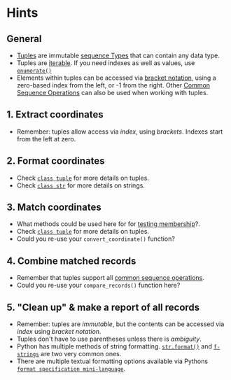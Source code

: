 # Hints

## General

- [Tuples][tuples] are immutable [sequence Types][sequence types] that can contain any data type.
- Tuples are [iterable][iterable]. If you need indexes as well as values, use [`enumerate()`][enumerate]
- Elements within tuples can be accessed via [bracket notation][bracket notation], using a zero-based index from the left, or -1 from the right. Other [Common Sequence Operations][common sequence operations] can also be used when working with tuples.

## 1. Extract coordinates

- Remember: tuples allow access via _index_, using _brackets_. Indexes start from the left at zero.

## 2. Format coordinates

- Check [`class tuple`][class tuple] for more details on tuples.
- Check [`class str`][class str] for more details on strings.

## 3. Match coordinates

- What methods could be used here for for [testing membership][testing membership]?.
- Check [`class tuple`][class tuple] for more details on tuples.
- Could you re-use your `convert_coordinate()` function?

## 4. Combine matched records

- Remember that tuples support all [common sequence operations][common sequence operations].
- Could you re-use your `compare_records()` function here?

## 5. "Clean up" & make a report of all records

- Remember: tuples are _immutable_, but the contents can be accessed via _index_ using _bracket notation_.
- Tuples don't have to use parentheses unless there is _ambiguity_.
- Python has multiple methods of string formatting. [`str.format()`][str.format] and [`f-strings`][f-strings] are two very common ones.
- There are multiple textual formatting options available via Pythons [`format specification mini-language`][format specification mini-language].

[bracket notation]: https://stackoverflow.com/questions/30250282/whats-the-difference-between-the-square-bracket-and-dot-notations-in-python
[class str]: https://docs.python.org/3/library/stdtypes.html#text-sequence-type-str
[class tuple]: https://docs.python.org/3/library/stdtypes.html#tuple
[common sequence operations]: https://docs.python.org/3/library/stdtypes.html#common-sequence-operations
[enumerate]: https://docs.python.org/3/library/functions.html#enumerate
[f-strings]: https://docs.python.org/3/tutorial/inputoutput.html#formatted-string-literals
[format specification mini-language]: https://docs.python.org/3/library/string.html#format-specification-mini-language
[iterable]: https://docs.python.org/3/glossary.html#term-iterable
[sequence types]: https://docs.python.org/3/library/stdtypes.html#typesseq
[str.format]: https://docs.python.org/3/library/stdtypes.html#str.format
[testing membership]: https://docs.python.org/3/reference/expressions.html#membership-test-operations
[tuples]: https://docs.python.org/3/tutorial/datastructures.html#tuples-and-sequences
